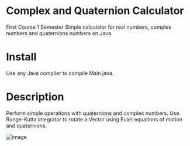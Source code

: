 # Complex and Quaternion Calculator
First Course 1 Semester
Simple calculator for real numbers, complex numbers and quaternions numbers on Java.

# Install
Use any Java compiler to compile Main.java.

# Description
Perform simple operations with quaternions and complex numbers.
Use Runge-Kutta integrator to rotate a Vector using Euler equations of motion and quaternions.

![image](https://github.com/falcolnic/Calculator/assets/76709589/49dfd0d7-1620-4050-af28-242413c498b0)
